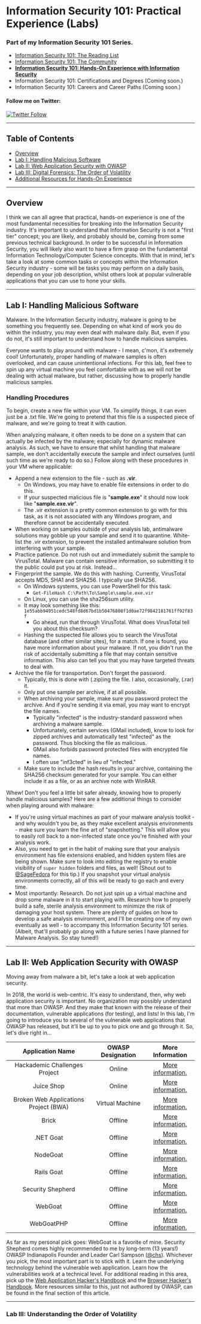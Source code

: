 # Information Security 101: Practical Experience (Labs)

### Part of my Information Security 101 Series.
- [Information Security 101: The Reading List](https://github.com/MalwareJedi/infosec101-reading)
- [Information Security 101: The Community](https://github.com/MalwareJedi/infosec101-community)
- **[Information Security 101: Hands-On Experience with Information Security](https://github.com/MalwareJedi/infosec101-labs)**
- Information Security 101: Certifications and Degrees (Coming soon.)
- Information Security 101: Careers and Career Paths (Coming soon.)

#### Follow me on Twitter:
[![Twitter Follow](https://img.shields.io/twitter/follow/MalwareJedi.svg?style=social&label=Follow%20%40MalwareJedi)](https://twitter.com/MalwareJedi)

--- 

## Table of Contents
- [Overview]()
- [Lab I: Handling Malicious Software]()
- [Lab II: Web Application Security with OWASP]()
- [Lab III: Digital Forensics: The Order of Volatility]()
- [Additional Resources for Hands-On Experience]()

---

## Overview

I think we can all agree that practical, hands-on experience is one of the most fundamental necessities for breaking into the Information Security industry. It's important to understand that Information Security is not a "first tier" concept; you are likely, and probably should be, coming from some previous technical background. In order to be successful in Information Security, you will likely also want to have a firm grasp on the fundamental Information Technology/Computer Science concepts. With that in mind, let's take a look at some common tasks or concepts within the Information Security industry - some will be tasks you may perform on a daily basis, depending on your job description, whilst others look at popular vulnerable applications that you can use to hone your skills.

---

## Lab I: Handling Malicious Software

Malware. In the Information Security industry, malware is going to be something you frequently see. Depending on what kind of work you do within the industry, you may even deal with malware daily. But, even if you do not, it's still important to understand how to handle malicious samples.

Everyone wants to play around with malware - I mean, c'mon, it's extremely cool! Unfortunately, proper handling of malware samples is often overlooked, and can cause unintentional infections. For this lab, feel free to spin up any virtual machine you feel comfortable with as we will not be dealing with actual malware, but rather, discussing how to properly handle malicious samples. 

### Handling Procedures

To begin, create a new file within your VM. To simplify things, it can even just be a .txt file. We're going to pretend that this file is a suspected piece of malware, and we're going to treat it with caution.

When analyzing malware, it often needs to be done on a system that can actually be infected by the malware; especially for dynamic malware analysis. As such, we have to ensure that whilst handling that malware sample, we don't accidentally execute the sample and infect ourselves (until such time as we're ready to do so.) Follow along with these procedures in your VM where applicable:

- Append a new extension to the file - such as **.vir**. 
  - On Windows, you may have to enable file extensions in order to do this.
  - If your suspected malicious file is "**sample.exe**" it should now look like "**sample.exe.vir**".
  - The .vir extension is a pretty common extension to go with for this task, as it is not associated with any Windows program, and therefore cannot be accidentally executed.
- When working on samples outside of your analysis lab, antimalware solutions may gobble up your sample and send it to quarantine. White-list the .vir extension, to prevent the installed antimalware solution from interfering with your sample.
- Practice patience. Do not rush out and immediately submit the sample to VirusTotal. Malware can contain sensitive information, so submitting it to the public could put you at risk. Instead...
- Fingerprint the sample. We do this with hashing. Currently, VirusTotal accepts MD5, SHA1 and SHA256. I typically use SHA256.
  - On Windows systems, you can use PowerShell for this task.
    - ```Get-FileHash C:\Path\To\Sample\sample.exe.vir```
  - On Linux, you can use the sha256sum utility.
  - It may look something like this: ```1e55abb94951cedc548fd8d67bd1b50476808f1d0ae72f9842181761ff92f83f```
    - Go ahead, run that through VirusTotal. What does VirusTotal tell you about this checksum?
  - Hashing the suspected file allows you to search the VirusTotal database (and other similar sites), for a match. If one is found, you have more information about your malware. If not, you didn't run the risk of accidentally submitting a file that may contain sensitive information. This also can tell you that you may have targeted threats to deal with.
- Archive the file for transportation. Don't forget the password.
  - Typically, this is done with (.zip)ing the file. I also, occasionally, (.rar) it.
  - Only put one sample per archive, if at all possible.
  - When archiving your sample, make sure you password protect the archive. And if you're sending it via email, you may want to encrypt the file names.
    - Typically "infected" is the industry-standard password when archiving a malware sample.
    - Unfortunately, certain services (GMail included), know to look for zipped archives and automatically test "infected" as the password. Thus blocking the file as malicious.
    - GMail also forbids password protected files with encrypted file names.
    - I often use "inf3cted" in lieu of "infected."
  - Make sure to include the hash results in your archive, containing the SHA256 checksum generated for your sample. You can either include it as a file, or as an archive note with WinRAR.

Whew! Don't you feel a little bit safer already, knowing how to properly handle malicious samples? Here are a few additional things to consider when playing around with malware:

- If you're using virtual machines as part of your malware analysis toolkit - and why wouldn't you be, as they make excellent analysis environments - make sure you learn the fine art of "snapshotting." This will allow you to easily roll back to a non-infected state once you're finished with your analysis work.
- Also, you need to get in the habit of making sure that your analysis environment has file extensions enabled, and hidden system files are being shown. Make sure to look into editing the registry to enable visibility of ```super hidden``` folders and files, as well! (Shout out to [@SageFedora](https://twitter.com/sagefedora) for this tip.) If you snapshot your virtual analysis environments correctly, all of this will be ready to go each and every time.
- Most importantly: Research. Do not just spin up a virtual machine and drop some malware in it to start playing with. Research how to properly build a safe, sterile analysis environment to minimize the risk of damaging your host system. There are plenty of guides on how to develop a safe analysis environment, and I'll be creating one of my own eventually as well - to accompany this Information Security 101 series. (Albeit, that'll probably go along with a future series I have planned for Malware Analysis. So stay tuned!)

--- 

## Lab II: Web Application Security with OWASP

Moving away from malware a bit, let's take a look at web application security. 

In 2018, the world is web-centric. It's easy to understand, then, why web application security is important. No organization may possibly understand that more than OWASP. And they make that known with the release of their documentation, vulnerable applications (for testing), and lists! In this lab, I'm going to introduce you to several of the vulnerable web applications that OWASP has released, but it'll be up to you to pick one and go through it. So, let's dive right in...

| Application Name | OWASP Designation | More Information|
| :---: | :---: | :---: |
| Hackademic Challenges Project | Online | [More information.](http://hackademic1.teilar.gr) |
| Juice Shop | Online | [More information.](https://juice-shop.herokuapp.com/) |
| Broken Web Applications Project (BWA) | Virtual Machine | [More information.](http://code.google.com/p/owaspbwa/wiki/ProjectSummary) |
| Brick | Offline | [More information.](http://sechow.com/bricks/index.html) |
| .NET Goat | Offline | [More information.](https://github.com/jerryhoff/WebGoat.NET) |
| NodeGoat | Offline | [More information.](https://www.owasp.org/index.php/OWASP_Node_js_Goat_Project) |
| Rails Goat | Offline | [More information.](https://www.owasp.org/index.php/OWASP_Rails_Goat_Project) |
| Security Shepherd | Offline | [More information.](https://www.owasp.org/index.php/OWASP_Security_Shepherd) |
| WebGoat | Offline | [More information.](https://www.owasp.org/index.php/Category:OWASP_WebGoat_Project)
| WebGoatPHP | Offline | [More information.](https://www.owasp.org/index.php/WebGoatPHP) |

As far as my personal pick goes: WebGoat is a favorite of mine. Security Shepherd comes highly recommended to me by long-term (13 years!) OWASP Indianapolis Founder and Leader Carl Sampson ([@chs](https://twitter.com/chs)). Whichever you pick, the most important part is to stick with it. Learn the underlying technology behind the vulnerable web application. Learn how the vulnerabilities work at a technical level. For additional reading in this area, pick up the [Web Application Hacker's Handbook](https://www.amazon.com/Web-Application-Hackers-Handbook-Exploiting/dp/1118026470) and the [Browser Hacker's Handbook](https://www.wiley.com/en-us/The+Browser+Hacker%27s+Handbook-p-9781118662090). More resources similar to this, just not authored by OWASP, can be found in the final section of this article.

--- 

### Lab III: Understanding the Order of Volatility
